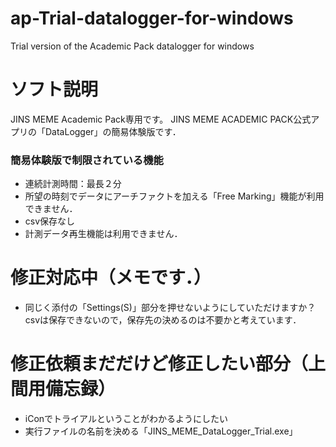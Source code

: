# ap-Trial-datalogger-for-windows
Trial version of the Academic Pack datalogger for windows

# ソフト説明
JINS MEME Academic Pack専用です。
JINS MEME ACADEMIC PACK公式アプリの「DataLogger」の簡易体験版です．

### 簡易体験版で制限されている機能
- 連続計測時間：最長２分
- 所望の時刻でデータにアーチファクトを加える「Free Marking」機能が利用できません．
- csv保存なし
- 計測データ再生機能は利用できません．
 

# 修正対応中（メモです．）
- 同じく添付の「Settings(S)」部分を押せないようにしていただけますか？
 csvは保存できないので，保存先の決めるのは不要かと考えています．

# 修正依頼まだだけど修正したい部分（上間用備忘録）
- iConでトライアルということがわかるようにしたい
- 実行ファイルの名前を決める「JINS_MEME_DataLogger_Trial.exe」
